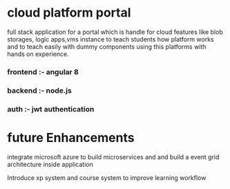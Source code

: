 # cloud platform portal

full stack application for a portal which is handle for cloud features like blob storages, logic apps,vms instance to teach students how platform works and to teach easily with dummy components using this platforms with hands on experience.

### frontend :- angular 8
### backend :- node.js
### auth :- jwt authentication 

# future Enhancements

integrate microsoft azure to build microservices and and build a event grid architecture inside application

Introduce xp system and course system to improve learning workflow
